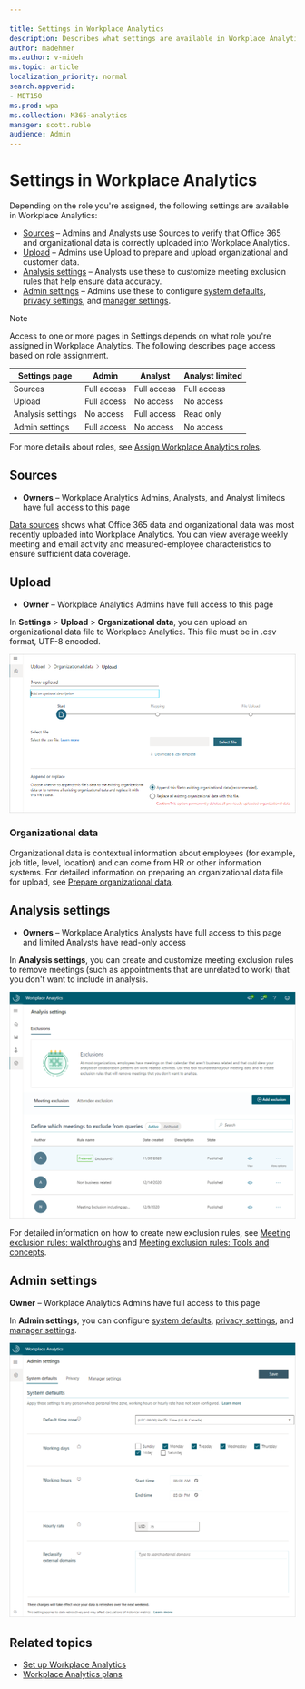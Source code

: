 ```yaml
---

title: Settings in Workplace Analytics
description: Describes what settings are available in Workplace Analytics to confirm data sources,  upload data, set system defaults and privacy rules, and other data analysis settings
author: madehmer
ms.author: v-mideh
ms.topic: article
localization_priority: normal 
search.appverid:
- MET150
ms.prod: wpa
ms.collection: M365-analytics
manager: scott.ruble
audience: Admin
---
```


# Settings in Workplace Analytics

Depending on the role you're assigned, the following settings are available in Workplace Analytics:

* [Sources](#sources) – Admins and Analysts use Sources to verify that Office 365 and organizational data is correctly uploaded into Workplace Analytics.
* [Upload](#upload) – Admins use Upload to prepare and upload organizational and customer data.
* [Analysis settings](#analysis-settings) – Analysts use these to customize meeting exclusion rules that help ensure data accuracy.
* [Admin settings](#admin-settings) – Admins use these to configure [system defaults](admin-settings.md#system-defaults), [privacy settings](admin-settings.md#privacy-settings), and [manager settings](admin-settings.md#manager-settings).

>[!Note]
> Access to one or more pages in Settings depends on what role you're assigned in Workplace Analytics. The following describes page access based on role assignment.

| Settings page | Admin | Analyst | Analyst limited |  
|---|---|---|---|
| Sources | Full access| Full access | Full access |
| Upload  | Full access | No access | No access |
| Analysis settings | No access | Full access | Read only |
| Admin settings | Full access | No access| No access |

For more details about roles, see [Assign Workplace Analytics roles](https://docs.microsoft.com/workplace-analytics/setup/assign-roles-to-wpa-admins).

## Sources

* **Owners** – Workplace Analytics Admins, Analysts, and Analyst limiteds have full access to this page

[Data sources](../Use/data-sourcesv2.md) shows what Office 365 data and organizational data was most recently uploaded into Workplace Analytics. You can view average weekly meeting and email activity and measured-employee characteristics to ensure sufficient data coverage.

## Upload

* **Owner** – Workplace Analytics Admins have full access to this page

In **Settings** > **Upload** > **Organizational data**, you can upload an organizational data file to Workplace Analytics. This file must be in .csv format, UTF-8 encoded.

![Upload Organizational data](../images/wpa/use/upload-org-data.png)

### Organizational data

Organizational data is contextual information about employees (for example, job title, level, location) and can come from HR or other information systems. For detailed information on preparing an organizational data file for upload, see [Prepare organizational data](../setup/prepare-organizational-data.md).

## Analysis settings

* **Owners** – Workplace Analytics Analysts have full access to this page and limited Analysts have read-only access

In **Analysis settings**, you can create and customize meeting exclusion rules to remove meetings (such as appointments that are unrelated to work) that you don't want to include in analysis.

![Analysis settings](../images/wpa/use/analysis-settings.png)

For detailed information on how to create new exclusion rules, see [Meeting exclusion rules: walkthroughs](../tutorials/meeting-exclusion-rules.md) and [Meeting exclusion rules: Tools and concepts](../tutorials/meeting-exclusion-concept.md).

## Admin settings

**Owner** – Workplace Analytics Admins have full access to this page

In **Admin settings**, you can configure [system defaults](admin-settings.md#system-defaults), [privacy settings](admin-settings.md#privacy-settings), and [manager settings](admin-settings.md#manager-settings).

![Admin settings](../images/wpa/use/system-defaults.png)

## Related topics

* [Set up Workplace Analytics](../setup/set-up-workplace-analytics.md)
* [Workplace Analytics plans](../tutorials/solutionsv2-intro.md)
